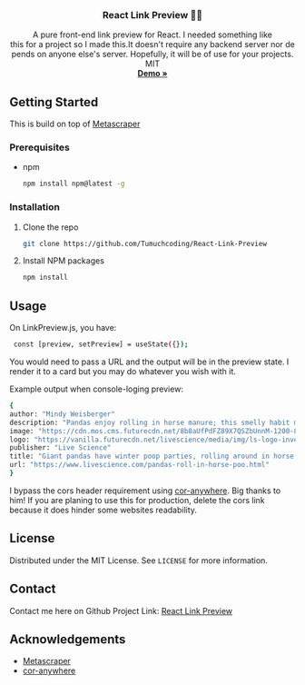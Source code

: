 <!-- PROJECT LOGO -->
<br />
<p align="center">
  <h3 align="center">React Link Preview 🎉👀</h3>
  <p align="center">
    A pure front-end link preview for React. I needed something like this for a project so I made this.It doesn't require any backend server nor depends on anyone else's server. Hopefully, it will be of use for your projects. MIT 
    <br />
    <a href="https://react-link-preview.firebaseapp.com/"><strong>Demo »</strong></a>
  </p>
</p>

<!-- GETTING STARTED -->

## Getting Started

This is build on top of [Metascraper](https://github.com/microlinkhq/metascraper)

### Prerequisites

- npm
  ```sh
  npm install npm@latest -g
  ```

### Installation

1. Clone the repo
   ```sh
   git clone https://github.com/Tumuchcoding/React-Link-Preview
   ```
2. Install NPM packages
   ```sh
   npm install
   ```

<!-- USAGE EXAMPLES -->

## Usage

On LinkPreview.js, you have:

```sh
 const [preview, setPreview] = useState({});
```

You would need to pass a URL and the output will be in the preview state. I render it to a card but you may do whatever you wish with it.

Example output when console-loging preview:

```sh
{
author: "Mindy Weisberger"
description: "Pandas enjoy rolling in horse manure; this smelly habit may help them keep warm."
image: "https://cdn.mos.cms.futurecdn.net/8b8aUfPdFZ89X7QSZbUnnM-1200-80.jpg"
logo: "https://vanilla.futurecdn.net/livescience/media/img/ls-logo-inverted.svg"
publisher: "Live Science"
title: "Giant pandas have winter poop parties, rolling around in horse manure"
url: "https://www.livescience.com/pandas-roll-in-horse-poo.html"
}
```

I bypass the cors header requirement using [cor-anywhere](https://github.com/Rob--W/cors-anywhere). Big thanks to him!
If you are planing to use this for production, delete the cors link because it does hinder some websites readability.

<!-- LICENSE -->

## License

Distributed under the MIT License. See `LICENSE` for more information.

<!-- CONTACT -->

## Contact

Contact me here on Github
Project Link: [React Link Preview](https://github.com/Tumuchcoding/React-Link-Preview)

<!-- ACKNOWLEDGEMENTS -->

## Acknowledgements

- [Metascraper](https://github.com/microlinkhq/metascraper)
- [cor-anywhere](https://github.com/Rob--W/cors-anywhere)
